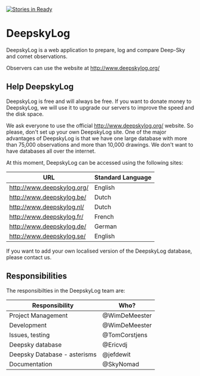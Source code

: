 [![Stories in Ready](https://badge.waffle.io/DeepskyLog/DeepskyLog.png?label=ready&title=Ready)](https://waffle.io/DeepskyLog/DeepskyLog)
# DeepskyLog
DeepskyLog is a web application to prepare, log and compare Deep-Sky and comet observations.

Observers can use the website at http://www.deepskylog.org/ 

## Help DeepskyLog

DeepskyLog is free and will always be free. If you want to donate money to DeepskyLog, we will use it to upgrade our servers to improve the speed and the disk space. 

We ask everyone to use the official http://www.deepskylog.org/ website. So please, don't set up your own DeepskyLog site. One of the major advantages of DeepskyLog is that we have one large database with more than 75,000 observations and more than 10,000 drawings. We don't want to have databases all over the internet.

At this moment, DeepskyLog can be accessed using the following sites:

| URL | Standard Language |
| --- | ----------------- |
| http://www.deepskylog.org/ | English |
| http://www.deepskylog.be/ | Dutch |
| http://www.deepskylog.nl/ | Dutch |
| http://www.deepskylog.fr/ | French |
| http://www.deepskylog.de/ | German |
| http://www.deepskylog.se/ | English |

If you want to add your own localised version of the DeepskyLog database, please contact us.


## Responsibilities

The responsibilties in the DeepskyLog team are:

| Responsibility | Who? |
| -------------- | ---- |
| Project Management | @WimDeMeester | 
| Development | @WimDeMeester | 
| Issues, testing | @TomCorstjens |
| Deepsky database | @Ericvdj |
| Deepsky Database - asterisms | @jefdewit | 
| Documentation | @SkyNomad |
